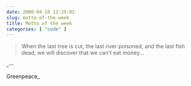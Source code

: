```yaml
---
date: 2006-04-10 12:25:02
slug: motto-of-the-week
title: Motto of the week
categories: [ "code" ]
---
```





> When the last tree is cut, the last river poisoned, and the last fish dead, we will discover that we can't eat money...


_--  

Greenpeace_





